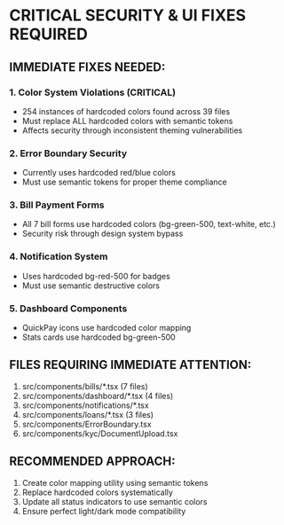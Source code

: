 # CRITICAL SECURITY & UI FIXES REQUIRED

## IMMEDIATE FIXES NEEDED:

### 1. Color System Violations (CRITICAL)
- 254 instances of hardcoded colors found across 39 files
- Must replace ALL hardcoded colors with semantic tokens
- Affects security through inconsistent theming vulnerabilities

### 2. Error Boundary Security
- Currently uses hardcoded red/blue colors
- Must use semantic tokens for proper theme compliance

### 3. Bill Payment Forms
- All 7 bill forms use hardcoded colors (bg-green-500, text-white, etc.)
- Security risk through design system bypass

### 4. Notification System
- Uses hardcoded bg-red-500 for badges
- Must use semantic destructive colors

### 5. Dashboard Components
- QuickPay icons use hardcoded color mapping
- Stats cards use hardcoded bg-green-500

## FILES REQUIRING IMMEDIATE ATTENTION:
1. src/components/bills/*.tsx (7 files)
2. src/components/dashboard/*.tsx (4 files) 
3. src/components/notifications/*.tsx
4. src/components/loans/*.tsx (3 files)
5. src/components/ErrorBoundary.tsx
6. src/components/kyc/DocumentUpload.tsx

## RECOMMENDED APPROACH:
1. Create color mapping utility using semantic tokens
2. Replace hardcoded colors systematically
3. Update all status indicators to use semantic colors
4. Ensure perfect light/dark mode compatibility